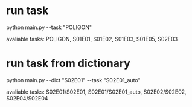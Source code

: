 # run task
python main.py --task "POLIGON"

avaliable tasks: POLIGON, S01E01, S01E02, S01E03, S01E05, S02E03

# run task from dictionary
python main.py --dict "S02E01" --task "S02E01_auto"

avaliable tasks: S02E01/S02E01, S02E01/S02E01_auto, S02E02/S02E02, S02E04/S02E04


